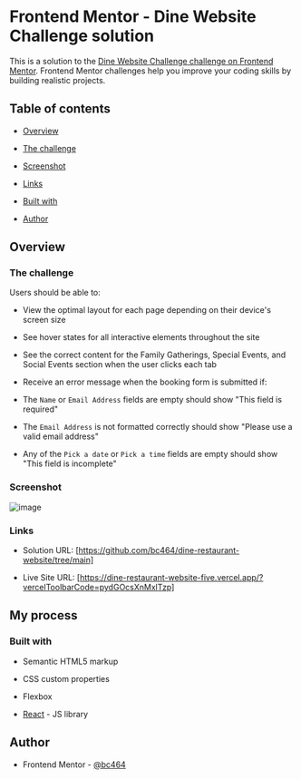 # Frontend Mentor - Dine Website Challenge solution


This is a solution to the [Dine Website Challenge challenge on Frontend Mentor](https://www.frontendmentor.io/challenges/dine-restaurant-website-yAt7Vvxt7). Frontend Mentor challenges help you improve your coding skills by building realistic projects. 


## Table of contents


- [Overview](#overview)

- [The challenge](#the-challenge)

- [Screenshot](#screenshot)

- [Links](#links)

- [Built with](#built-with)

- [Author](#author)


## Overview


### The challenge


Users should be able to:


- View the optimal layout for each page depending on their device's screen size

- See hover states for all interactive elements throughout the site

- See the correct content for the Family Gatherings, Special Events, and Social Events section when the user clicks each tab

- Receive an error message when the booking form is submitted if:

- The `Name` or `Email Address` fields are empty should show "This field is required"

- The `Email Address` is not formatted correctly should show "Please use a valid email address"

- Any of the `Pick a date` or `Pick a time` fields are empty should show "This field is incomplete"


### Screenshot


![![image](https://github.com/bc464/dine-restaurant-website/assets/82536545/031e87bd-f23e-4a60-aef0-871515e7c1a6)
](./screenshot.jpg)



### Links


- Solution URL: [https://github.com/bc464/dine-restaurant-website/tree/main]

- Live Site URL: [https://dine-restaurant-website-five.vercel.app/?vercelToolbarCode=pydGOcsXnMxlTzp]


## My process


### Built with


- Semantic HTML5 markup

- CSS custom properties

- Flexbox

- [React](https://reactjs.org/) - JS library
  
## Author

- Frontend Mentor - [@bc464](https://www.frontendmentor.io/profile/yourusername)
